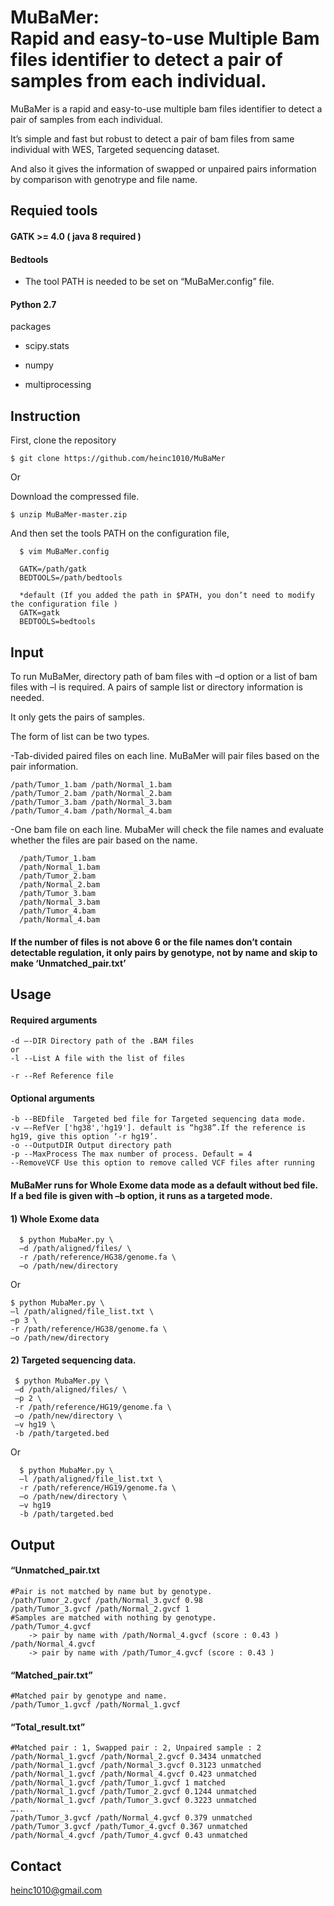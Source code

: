 MuBaMer:  
Rapid and easy-to-use Multiple Bam files identifier to detect a pair of samples from each individual.
=================================================================================


MuBaMer is a rapid and easy-to-use multiple bam files identifier to detect a pair of samples from each individual.

It’s simple and fast but robust to detect a pair of bam files from same individual with WES, Targeted sequencing dataset. 

And also it gives the information of swapped or unpaired pairs information by comparison with genotrype and file name.




Requied tools
------------------

#### GATK >= 4.0 ( java 8 required )

#### Bedtools

- The tool PATH is needed to be set on “MuBaMer.config” file.

#### Python 2.7 

packages

- scipy.stats

- numpy

- multiprocessing
   

Instruction
-------------
First, clone the repository

```$ git clone https://github.com/heinc1010/MuBaMer```

Or


Download the compressed file.

```$ unzip MuBaMer-master.zip```

And then set the tools PATH on the configuration file, 

```$ cd MuBaMer
  $ vim MuBaMer.config

  GATK=/path/gatk
  BEDTOOLS=/path/bedtools

  *default (If you added the path in $PATH, you don’t need to modify the configuration file )
  GATK=gatk
  BEDTOOLS=bedtools
  ```

Input
-----------
To run MuBaMer, directory path of bam files with –d option or a list of bam files with –l is required.
A pairs of sample list or directory information is needed.


It only gets the pairs of samples. 

The form of list can be two types.


-Tab-divided paired files on each line. MuBaMer will pair files based on the pair information.
  ```	
  /path/Tumor_1.bam /path/Normal_1.bam
  /path/Tumor_2.bam /path/Normal_2.bam
  /path/Tumor_3.bam /path/Normal_3.bam
  /path/Tumor_4.bam /path/Normal_4.bam
```

-One bam file on each line.  MubaMer will check the file names and evaluate whether the files are pair based on the name.
```
  /path/Tumor_1.bam
  /path/Normal_1.bam
  /path/Tumor_2.bam
  /path/Normal_2.bam
  /path/Tumor_3.bam
  /path/Normal_3.bam
  /path/Tumor_4.bam
  /path/Normal_4.bam
```

#### If the number of files is not above 6 or the file names don’t contain detectable regulation, it only pairs by genotype, not by name and skip to make ‘Unmatched_pair.txt’

Usage
------
#### Required arguments
```
-d –-DIR Directory path of the .BAM files 
or
-l --List A file with the list of files

-r --Ref Reference file
```
#### Optional arguments
```
-b --BEDfile  Targeted bed file for Targeted sequencing data mode.
-v –-RefVer ['hg38','hg19']. default is “hg38”.If the reference is hg19, give this option ‘-r hg19’.
-o --OutputDIR Output directory path
-p --MaxProcess The max number of process. Default = 4
--RemoveVCF Use this option to remove called VCF files after running
```

#### MuBaMer runs for Whole Exome data mode as a default without bed file.  If a bed file is given with –b option, it runs as a  targeted mode.


#### 1)	Whole Exome data
```
  $ python MubaMer.py \
  –d /path/aligned/files/ \
  -r /path/reference/HG38/genome.fa \
  –o /path/new/directory 
  ```
 Or
  ```
  $ python MubaMer.py \
  –l /path/aligned/file_list.txt \
  –p 3 \
  -r /path/reference/HG38/genome.fa \
  –o /path/new/directory
```

#### 2)	Targeted sequencing data. 
 ```
  $ python MubaMer.py \
  –d /path/aligned/files/ \
  –p 2 \
  -r /path/reference/HG19/genome.fa \
  –o /path/new/directory \
  –v hg19 \
  -b /path/targeted.bed
```
Or 
```
  $ python MubaMer.py \
  –l /path/aligned/file_list.txt \
  -r /path/reference/HG19/genome.fa \
  –o /path/new/directory \
  –v hg19 
  -b /path/targeted.bed
```

Output
--------
#### “Unmatched_pair.txt
  ```
  #Pair is not matched by name but by genotype.
  /path/Tumor_2.gvcf /path/Normal_3.gvcf 0.98
  /path/Tumor_3.gvcf /path/Normal_2.gvcf 1
  #Samples are matched with nothing by genotype.
  /path/Tumor_4.gvcf 
	  -> pair by name with /path/Normal_4.gvcf (score : 0.43 )
  /path/Normal_4.gvcf 
	  -> pair by name with /path/Tumor_4.gvcf (score : 0.43 )
```

#### “Matched_pair.txt”
  ```
  #Matched pair by genotype and name.
  /path/Tumor_1.gvcf /path/Normal_1.gvcf 
  ```
  
#### “Total_result.txt”
  ```
  #Matched pair : 1, Swapped pair : 2, Unpaired sample : 2
  /path/Normal_1.gvcf /path/Normal_2.gvcf 0.3434 unmatched
  /path/Normal_1.gvcf /path/Normal_3.gvcf 0.3123 unmatched 
  /path/Normal_1.gvcf /path/Normal_4.gvcf 0.423 unmatched
  /path/Normal_1.gvcf /path/Tumor_1.gvcf 1 matched
  /path/Normal_1.gvcf /path/Tumor_2.gvcf 0.1244 unmatched
  /path/Normal_1.gvcf /path/Tumor_3.gvcf 0.3223 unmatched 
  …..
  /path/Tumor_3.gvcf /path/Normal_4.gvcf 0.379 unmatched
  /path/Tumor_3.gvcf /path/Tumor_4.gvcf 0.367 unmatched
  /path/Normal_4.gvcf /path/Tumor_4.gvcf 0.43 unmatched 
```

Contact
--------
heinc1010@gmail.com
